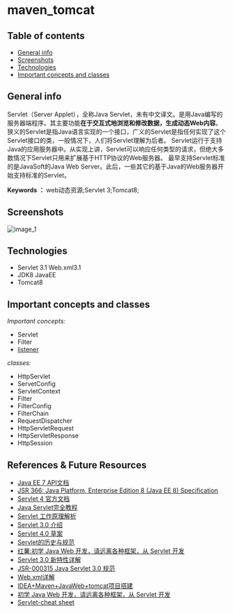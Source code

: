 # maven_tomcat


## Table of contents
* [General info](#general-info)
* [Screenshots](#screenshots)
* [Technologies](#technologies)
* [Important concepts and classes](#important-concepts-and-classes)
<!--* [Directory Structure](#directory-structure)
* [Setup](#setup)
* [Features](#features)
* [Status](#status)
* [Inspiration](#inspiration)
* [References & Future Resources](#references-&-future-resources)-->


## General info
Servlet（Server Applet），全称Java Servlet，未有中文译文。是用Java编写的服务器端程序。其主要功能**在于交互式地浏览和修改数据，生成动态Web内容**。狭义的Servlet是指Java语言实现的一个接口，广义的Servlet是指任何实现了这个Servlet接口的类，一般情况下，人们将Servlet理解为后者。
Servlet运行于支持Java的应用服务器中。从实现上讲，Servlet可以响应任何类型的请求，但绝大多数情况下Servlet只用来扩展基于HTTP协议的Web服务器。
最早支持Servlet标准的是JavaSoft的Java Web Server。此后，一些其它的基于Java的Web服务器开始支持标准的Servlet。

**Keywords ：**  web动态资源;Servlet 3;Tomcat8;

<!--动态资源:每个用户访问相同资源后，得到的结果可能不一样。称为动态资源。动态资源被访问后，需要先转换为静态资源，在返回给浏览器-->
<!--常用的动态资源框架* 如：servlet/jsp,php,asp....-->
## Screenshots

![image_1](https://o7planning.org/en/10169/cache/images/i/788727.png)

## Technologies
* Servlet 3.1 Web.xml3.1
* JDK8 JavaEE <!--当前版本是7，正在进行8版本的开发。Servlet 是Java EE下的框架，不再JavaSE中。-->
* Tomcat8

## Important concepts and classes
*Important concepts:*
* Servlet
* Filter
* [listener](https://www.imooc.com/learn/271)
<!--  监听器种类按照监听对象划分：
- 用于监听应用程序环境对象的事件- ServletContext
- 用于监听用户对话对象的事件 - HttpSession
- 用于监听请求消息对象的事件 - ServletRequest-->

<!--  监听器种类按照监听事件划分：
- 域对象自身的创建和销毁事件
- 域对象中的属性增加与删除事件
- 绑定到HttpSession域中的某一个对象状态事件-->

*classes:*
* HttpServlet
* ServetConfig
* ServletContext
* Filter
* FilterConfig
* FilterChain
* RequestDispatcher
* HttpServletRequest
* HttpServletResponse
* HttpSession
<!--Java Web 项目还需要一个非常重要的配置文件 web.xml ，每个
<!--servlet 都必须在 web.xml 中定义并进行 URL 映射配置.加载顺序： *content-param -- --
<!--listener -- filter --servlet*通过查看3.0版本的xsd可以看到大概有以下一级节点：-->







## References & Future Resources
- [Java EE 7 API文档](https://docs.oracle.com/javaee/7/api/toc.htm)
- [JSR 366: Java Platform, Enterprise Edition 8 (Java EE 8) Specification](https://jcp.org/en/jsr/detail?id=366)
- [Servlet 4 官方文档](https://jcp.org/en/jsr/detail?id=369)
- [Java Servlet完全教程](http://www.importnew.com/14621.html)
- [Servlet 工作原理解析](https://www.ibm.com/developerworks/cn/java/j-lo-servlet/)
- [Servlet 3.0 介绍](http://www.oschina.net/question/12_8793)
- [Servlet 4.0 草案](http://www.oschina.net/news/54158/servlet_4_0)
- [Servlet的历史与规范](http://blog.csdn.net/u010297957/article/details/51498018)
- [红薯:初学 Java Web 开发，请远离各种框架，从 Servlet 开发](http://www.oschina.net/question/12_52027?sort=default&p=2#)
- [Servlet 3.0 新特性详解](http://www.ibm.com/developerworks/cn/java/j-lo-servlet30/)
- [JSR-000315 Java Servlet 3.0 规范](http://jcp.org/aboutJava/communityprocess/final/jsr315/index.html)
- [Web.xml详解](http://blog.csdn.net/believejava/article/details/43229361)
- [IDEA+Maven+JavaWeb+tomcat项目搭建](https://blog.csdn.net/weixin_33446857/article/details/82143258?depth_1-utm_source=distribute.pc_relevant.none-task&utm_source=distribute.pc_relevant.none-task)
- [初学 Java Web 开发，请远离各种框架，从 Servlet 开发](https://www.oschina.net/question/12_52027?sort=default&p=2#)
- [Servlet-cheat sheet](https://github.com/upan/cheat-sheet/wiki/Servlet)
